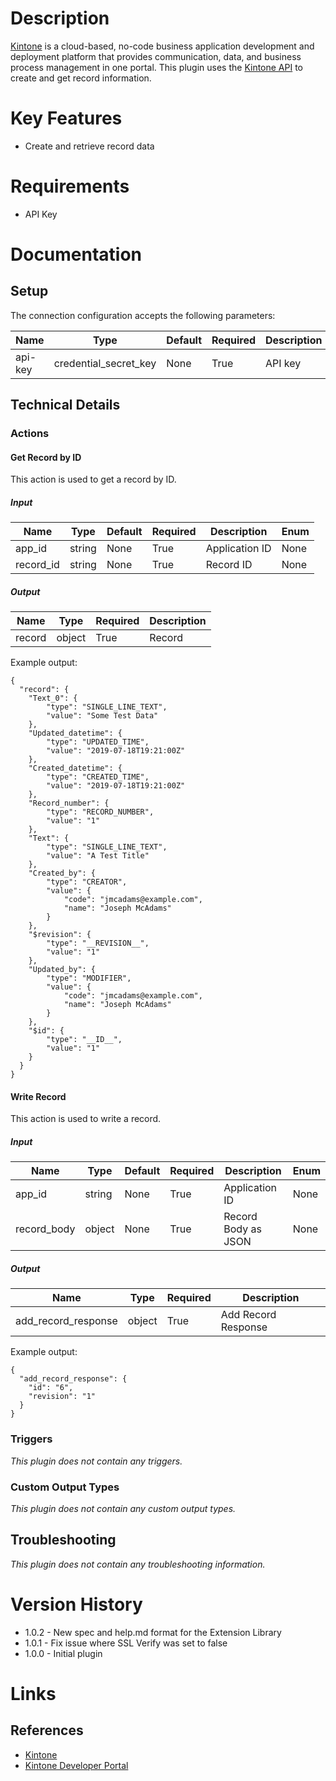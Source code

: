 # Description

[Kintone](https://www.kintone.com/) is a cloud-based, no-code business application development and deployment platform that provides communication, data, and business process management in one portal. This plugin uses the [Kintone API](https://developer.kintone.io/hc/en-us) to create and get record information.

# Key Features

* Create and retrieve record data

# Requirements

* API Key

# Documentation

## Setup

The connection configuration accepts the following parameters:

|Name|Type|Default|Required|Description|Enum|
|----|----|-------|--------|-----------|----|
|api-key|credential_secret_key|None|True|API key|None|

## Technical Details

### Actions

#### Get Record by ID

This action is used to get a record by ID.

##### Input

|Name|Type|Default|Required|Description|Enum|
|----|----|-------|--------|-----------|----|
|app_id|string|None|True|Application ID|None|
|record_id|string|None|True|Record ID|None|

##### Output

|Name|Type|Required|Description|
|----|----|--------|-----------|
|record|object|True|Record|

Example output:

```
{
  "record": {
    "Text_0": {
        "type": "SINGLE_LINE_TEXT",
        "value": "Some Test Data"
    },
    "Updated_datetime": {
        "type": "UPDATED_TIME",
        "value": "2019-07-18T19:21:00Z"
    },
    "Created_datetime": {
        "type": "CREATED_TIME",
        "value": "2019-07-18T19:21:00Z"
    },
    "Record_number": {
        "type": "RECORD_NUMBER",
        "value": "1"
    },
    "Text": {
        "type": "SINGLE_LINE_TEXT",
        "value": "A Test Title"
    },
    "Created_by": {
        "type": "CREATOR",
        "value": {
            "code": "jmcadams@example.com",
            "name": "Joseph McAdams"
        }
    },
    "$revision": {
        "type": "__REVISION__",
        "value": "1"
    },
    "Updated_by": {
        "type": "MODIFIER",
        "value": {
            "code": "jmcadams@example.com",
            "name": "Joseph McAdams"
        }
    },
    "$id": {
        "type": "__ID__",
        "value": "1"
    }
  }
}
```

#### Write Record

This action is used to write a record.

##### Input

|Name|Type|Default|Required|Description|Enum|
|----|----|-------|--------|-----------|----|
|app_id|string|None|True|Application ID|None|
|record_body|object|None|True|Record Body as JSON|None|

##### Output

|Name|Type|Required|Description|
|----|----|--------|-----------|
|add_record_response|object|True|Add Record Response|

Example output:

```
{
  "add_record_response": {
    "id": "6",
    "revision": "1"
  }
}
```

### Triggers

_This plugin does not contain any triggers._

### Custom Output Types

_This plugin does not contain any custom output types._

## Troubleshooting

_This plugin does not contain any troubleshooting information._

# Version History

* 1.0.2 - New spec and help.md format for the Extension Library
* 1.0.1 - Fix issue where SSL Verify was set to false
* 1.0.0 - Initial plugin

# Links

## References

* [Kintone](https://www.kintone.com/)
* [Kintone Developer Portal](https://developer.kintone.io/hc/en-us)

